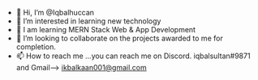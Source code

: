 - 👋 Hi, I’m @Iqbalhuccan
- 👀 I’m interested in learning new technology
- 💞️ I am learning MERN Stack Web & App Development 
- 💞️ I’m looking to collaborate on the projects awarded to me for completion. 
- 📫 How to reach me ...you can reach me on Discord. iqbalsultan#9871 and 
                                            Gmail--> ikbalkaan001@gmail.com

<!---
Iqbalhuccan/Iqbalhuccan is a ✨ special ✨ repository because its `README.md` (this file) appears on your GitHub profile.
You can click the Preview link to take a look at your changes.
--->
